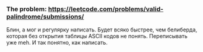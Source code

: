 ### The problem: https://leetcode.com/problems/valid-palindrome/submissions/

Блин, а мог и регулярку написать. Будет всяко быстрее, чем белиберда, которая без открытия таблицы ASCII кодов не понять.
Переписывать уже meh. И так понятно, как написать.